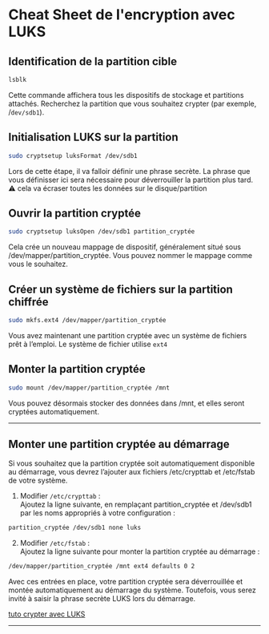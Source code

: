 # Cheat Sheet de l'encryption avec LUKS

## Identification de la partition cible  

```bash
lsblk
```  
Cette commande affichera tous les dispositifs de stockage et partitions attachés. Recherchez la partition que vous souhaitez crypter (par exemple, /`dev/sdb1`).  

## Initialisation LUKS sur la partition  

```bash
sudo cryptsetup luksFormat /dev/sdb1
```  
Lors de cette étape, il va falloir définir une phrase secrète. La phrase que vous définisser ici sera nécessaire pour déverrouiller la partition plus tard.  ⚠️ cela va écraser toutes les données sur le disque/partition

## Ouvrir la partition cryptée  

```bash
sudo cryptsetup luksOpen /dev/sdb1 partition_cryptée
```  
Cela crée un nouveau mappage de dispositif, généralement situé sous /dev/mapper/partition_cryptée. Vous pouvez nommer le mappage comme vous le souhaitez.  

## Créer un système de fichiers sur la partition chiffrée  

```bash
sudo mkfs.ext4 /dev/mapper/partition_cryptée
```  
Vous avez maintenant une partition cryptée avec un système de fichiers prêt à l’emploi. Le système de fichier utilise `ext4`  

## Monter la partition cryptée  
```bash
sudo mount /dev/mapper/partition_cryptée /mnt
```  
Vous pouvez désormais stocker des données dans /mnt, et elles seront cryptées automatiquement.  

----
## Monter une partition cryptée au démarrage  

Si vous souhaitez que la partition cryptée soit automatiquement disponible au démarrage, vous devrez l’ajouter aux fichiers /etc/crypttab et /etc/fstab de votre système.
1. Modifier `/etc/crypttab` :  
Ajoutez la ligne suivante, en remplaçant partition_cryptée et /dev/sdb1 par les noms appropriés à votre configuration : 
```bash
partition_cryptée /dev/sdb1 none luks
```  

2. Modifier `/etc/fstab` :  
Ajoutez la ligne suivante pour monter la partition cryptée au démarrage :  
```bash
/dev/mapper/partition_cryptée /mnt ext4 defaults 0 2
```  
Avec ces entrées en place, votre partition cryptée sera déverrouillée et montée automatiquement au démarrage du système. Toutefois, vous serez invité à saisir la phrase secrète LUKS lors du démarrage.


[tuto crypter avec LUKS](https://www.webhi.com/how-to/fr/systemes-de-fichiers-cryptes-avec-luks-sur-linux/)  


---